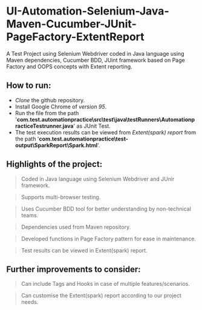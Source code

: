 # UI-Automation-Selenium-Java-Maven-Cucumber-JUnit-PageFactory-ExtentReport
A Test Project using Selenium Webdriver coded in Java language using Maven dependencies, Cucumber BDD, JUint framework based on Page Factory and OOPS concepts with Extent reporting.

## How to run:

* *Clone* the github repository.
* Install Google Chrome of *version 95*.
* Run the file from the path '**com.test.automationpractice\src\test\java\testRunners\AutomationpracticeTestrunner.java**' as JUnit Test.
* The test execution results can be viewed from *Extent(spark) report* from the path '**com.test.automationpractice\test-output\SparkReport\Spark.html**'.

## Highlights of the project:

> Coded in Java language using Selenium Webdriver and JUnir framework.

> Supports multi-browser testing.

> Uses Cucumber BDD tool for better understanding by non-technical teams.

> Dependencies used from Maven repository.

> Developed functions in Page Factory pattern for ease in maintenance.

> Test results can be viewed in Extent(spark) report.

## Further improvements to consider:

> Can include Tags and Hooks in case of multiple features/scenarios.

> Can customise the Extent(spark) report according to our project needs.
